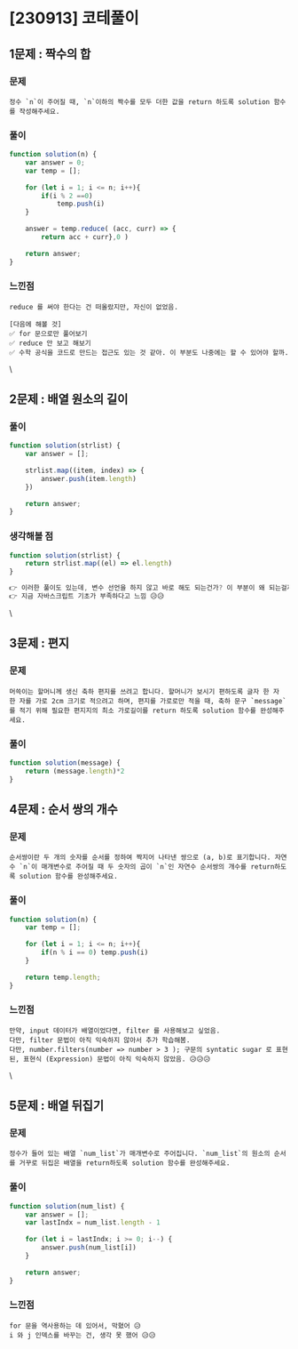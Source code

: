 # \[230913] 코테풀이

## 1문제 : 짝수의 합

### 문제

```
정수 `n`이 주어질 때, `n`이하의 짝수를 모두 더한 값을 return 하도록 solution 함수를 작성해주세요.
```

### 풀이

```js
function solution(n) {
    var answer = 0;
    var temp = [];
    
    for (let i = 1; i <= n; i++){
        if(i % 2 ==0)
            temp.push(i)
    }
    
    answer = temp.reduce( (acc, curr) => {
        return acc + curr},0 )
    
    return answer;
}
```

### 느낀점

```
reduce 를 써야 한다는 건 떠올랐지만, 자신이 없었음.

[다음에 해볼 것]
✅ for 문으로만 풀어보기 
✅ reduce 안 보고 해보기 
✅ 수학 공식을 코드로 만드는 접근도 있는 것 같아. 이 부분도 나중에는 할 수 있어야 할까. 
```

\


## 2문제 : 배열 원소의 길이

### 풀이

```js
function solution(strlist) {
    var answer = [];
    
    strlist.map((item, index) => {
        answer.push(item.length)
    })
    
    return answer;
}
```

### 생각해볼 점

```js
function solution(strlist) {
    return strlist.map((el) => el.length)
}

👉 이러한 풀이도 있는데, 변수 선언을 하지 않고 바로 해도 되는건가? 이 부분이 왜 되는걸까? 내가 무엇을 모르는 걸까? 
👉 지금 자바스크립트 기초가 부족하다고 느낌 😥😥
```

\


## 3문제 : 편지

### 문제

```
머쓱이는 할머니께 생신 축하 편지를 쓰려고 합니다. 할머니가 보시기 편하도록 글자 한 자 한 자를 가로 2cm 크기로 적으려고 하며, 편지를 가로로만 적을 때, 축하 문구 `message`를 적기 위해 필요한 편지지의 최소 가로길이를 return 하도록 solution 함수를 완성해주세요.
```

### 풀이

```js
function solution(message) {
    return (message.length)*2
}
```

## 4문제 : 순서 쌍의 개수

### 문제

```
순서쌍이란 두 개의 숫자를 순서를 정하여 짝지어 나타낸 쌍으로 (a, b)로 표기합니다. 자연수 `n`이 매개변수로 주어질 때 두 숫자의 곱이 `n`인 자연수 순서쌍의 개수를 return하도록 solution 함수를 완성해주세요.
```

### 풀이

```js
function solution(n) {
    var temp = [];
    
    for (let i = 1; i <= n; i++){
        if(n % i == 0) temp.push(i)
    }
    
    return temp.length;
}
```

### 느낀점

```
만약, input 데이터가 배열이었다면, filter 를 사용해보고 싶었음. 
다만, filter 문법이 아직 익숙하지 않아서 추가 학습해봄. 
다만, number.filters(number => number > 3 ); 구문의 syntatic sugar 로 표현된, 표현식 (Expression) 문법이 아직 익숙하지 않았음. 😥😥😥
```

\


## 5문제 : 배열 뒤집기

### 문제

```
정수가 들어 있는 배열 `num_list`가 매개변수로 주어집니다. `num_list`의 원소의 순서를 거꾸로 뒤집은 배열을 return하도록 solution 함수를 완성해주세요.
```

### 풀이

```js
function solution(num_list) {
    var answer = [];
    var lastIndx = num_list.length - 1
    
    for (let i = lastIndx; i >= 0; i--) {
        answer.push(num_list[i])
    }
    
    return answer;
}
```

### 느낀점

```
for 문을 역사용하는 데 있어서, 막혔어 😥 
i 와 j 인덱스를 바꾸는 건, 생각 못 했어 😥😥 
```

